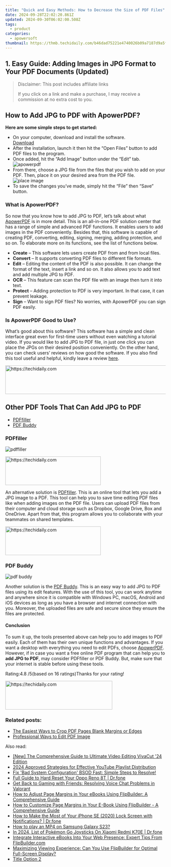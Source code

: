 ```yaml
---
title: "Quick and Easy Methods: How to Decrease the Size of PDF Files"
date: 2024-09-28T22:02:20.861Z
updated: 2024-09-30T06:02:00.508Z
tags:
  - product
categories:
  - apowersoft
thumbnail: https://thmb.techidaily.com/b46dad75221e4740026b09a7187d9a5f274b77721a6e7c2a0a28f40e4058b1a9.jpg
---
```


## 1. Easy Guide: Adding Images in JPG Format to Your PDF Documents (Updated)

>  Disclaimer: This post includes affiliate links
>
>  If you click on a link and make a purchase, I may receive a commission at no extra cost to you.
>

## How to Add JPG to PDF with ApowerPDF?

**Here are some simple steps to get started:**

* On your computer, download and install the software.  
[Download](https://tools.techidaily.com/apowersoft/products/)
* After the installation, launch it then hit the “Open Files” button to add PDF files to the program.
* Once added, hit the “Add Image” button under the “Edit” tab.  
![apowerpdf](https://www.apowersoft.com//webusupload.aoscdn.com/apowercom/wp-content/uploads/2020/07/add-image.jpg.webp)
* From there, choose a JPG file from the files that you wish to add on your PDF. Then, place it on your desired area from the PDF file.  
![place image](https://www.apowersoft.com//webusupload.aoscdn.com/apowercom/wp-content/uploads/2020/07/place-jpg.jpg.webp)
* To save the changes you’ve made, simply hit the “File” then “Save” button.

### What is ApowerPDF?

So now that you know how to add JPG to PDF, let’s talk about what [ApowerPDF](https://tools.techidaily.com/apowersoft/apower-pdf/) is in more detail. This is an all-in-one PDF solution center that has a range of simple and advanced PDF functions. It enables users to add images in the PDF conveniently. Besides that, this software is capable of creating PDF, converting, editing, signing, merging, adding protection, and so on. To elaborate more on its functions, see the list of functions below.

* **Create** – This software lets users create PDF from and from local files.
* **Convert** – It supports converting PDF files to different file formats.
* **Edit**  – Editing the content of the PDF is also possible. It can change the format of the text, insert a link and so on. It also allows you to add text and add multiple JPG to PDF.
* **OCR** – This feature can scan the PDF file with an image then turn it into text.
* **Protect** – Adding protection to PDF is very important. In that case, it can prevent leakage.
* **Sign** – Want to sign PDF files? No worries, with ApowerPDF you can sign PDF easily.

### Is ApowerPDF Good to Use?

What’s good about this software? This software has a simple and clean interface great even for first-time users without even watching a tutorial video. If you would like to add JPG to PDF file, in just one click you can place the JPGs on their desired position conveniently. On the other hand, you can check users’ reviews on how good the software. If you also find this tool useful and helpful, kindly leave a review [here](https://www.g2crowd.com/products/apowerpdf/reviews).

<!-- affiliate ads begin -->
<a href="https://appsumo.8odi.net/c/5597632/2151892/7443" target="_top" id="2151892">
  <img src="//a.impactradius-go.com/display-ad/7443-2151892" border="0" alt="https://techidaily.com" width="600" height="90"/>
</a>
<img height="0" width="0" src="https://appsumo.8odi.net/i/5597632/2151892/7443" style="position:absolute;visibility:hidden;" border="0" />
<!-- affiliate ads end -->

## Other PDF Tools That Can Add JPG to PDF

* [PDFfiller](https://tools.techidaily.com/apowersoft/products/)
* [PDF Buddy](https://tools.techidaily.com/apowersoft/products/)

### PDFfiller

![pdffiller](https://www.apowersoft.com//webusupload.aoscdn.com/apowercom/wp-content/uploads/2020/07/add-image-pdffiller.jpg.webp)

<!-- affiliate ads begin -->
<a href="https://aligracehair.sjv.io/c/5597632/2006928/19272" target="_top" id="2006928">
  <img src="//a.impactradius-go.com/display-ad/19272-2006928" border="0" alt="https://techidaily.com" width="300" height="90"/>
</a>
<img height="0" width="0" src="https://aligracehair.sjv.io/i/5597632/2006928/19272" style="position:absolute;visibility:hidden;" border="0" />
<!-- affiliate ads end -->

An alternative solution is [PDFfiller](https://www.pdffiller.com/en/categories/add-image.htm). This is an online tool that lets you add a JPG image to a PDF. This tool can help you to save time editing PDF files like when adding images on the PDF file. Users can upload PDF files from their computer and cloud storage such as Dropbox, Google Drive, Box and OneDrive. Apart from that, this program allows you to collaborate with your teammates on shared templates.

<!-- affiliate ads begin -->
<a href="https://laganoo.pxf.io/c/5597632/1521325/16446" target="_top" id="1521325">
  <img src="//a.impactradius-go.com/display-ad/16446-1521325" border="0" alt="https://techidaily.com" width="300" height="90"/>
</a>
<img height="0" width="0" src="https://laganoo.pxf.io/i/5597632/1521325/16446" style="position:absolute;visibility:hidden;" border="0" />
<!-- affiliate ads end -->

### PDF Buddy

![pdf buddy](https://www.apowersoft.com//webusupload.aoscdn.com/apowercom/wp-content/uploads/2020/07/add-jpg-using-pdfbuddy.jpg.webp)

Another solution is the [PDF Buddy](https://www.pdfbuddy.com/how-to/add-image-to-pdf). This is an easy way to add JPG to PDF files using its edit features. With the use of this tool, you can work anytime and anywhere since it is compatible with Windows PC, macOS, Android and iOS devices as long as you have a browser and internet connection with you. Moreover, the uploaded files are safe and secure since they ensure the files are protected.

#### Conclusion

To sum it up, the tools presented above can help you to add images to PDF easily. Each of them has their own unique functions and advantages. If you want a desktop with everything you need to edit PDFs, choose [ApowerPDF](https://tools.techidaily.com/apowersoft/apower-pdf/). However, if in case you want a free online PDF program that can help you to **add JPG to PDF**, may consider PDFfiller or PDF Buddy. But, make sure that your internet is stable before using these tools.

Rating:4.8 /5(based on 16 ratings)Thanks for your rating!

<!-- affiliate ads begin -->
<a href="https://aligracehair.sjv.io/c/5597632/2135402/19272" target="_top" id="2135402">
  <img src="//a.impactradius-go.com/display-ad/19272-2135402" border="0" alt="https://techidaily.com" width="336" height="90"/>
</a>
<img height="0" width="0" src="https://aligracehair.sjv.io/i/5597632/2135402/19272" style="position:absolute;visibility:hidden;" border="0" />
<!-- affiliate ads end -->

### Related posts:

* [The Easiest Ways to Crop PDF Pages Blank Margins or Edges](https://tools.techidaily.com/apowersoft/apower-pdf/)
* [Professional Ways to Edit PDF Image](https://tools.techidaily.com/apowersoft/apower-pdf/)

<ins class="adsbygoogle"
     style="display:block"
     data-ad-format="autorelaxed"
     data-ad-client="ca-pub-7571918770474297"
     data-ad-slot="1223367746"></ins>

<ins class="adsbygoogle"
     style="display:block"
     data-ad-client="ca-pub-7571918770474297"
     data-ad-slot="8358498916"
     data-ad-format="auto"
     data-full-width-responsive="true"></ins>

<span class="atpl-alsoreadstyle">Also read:</span>
<div><ul>
<li><a href="https://some-skills.techidaily.com/new-the-comprehensive-guide-to-ultimate-video-editing-vivacut-24-edition/"><u>[New] The Comprehensive Guide to Ultimate Video Editing VivaCut '24 Edition</u></a></li>
<li><a href="https://youtube-help.techidaily.com/2024-approved-strategies-for-effective-youtube-playlist-distribution/"><u>2024 Approved Strategies for Effective YouTube Playlist Distribution</u></a></li>
<li><a href="https://blue-screen-error.techidaily.com/1723199722514-fix-bad-system-configuration-bsod-fast-simple-steps-to-resolve/"><u>Fix 'Bad System Configuration' BSOD Fast: Simple Steps to Resolve!</u></a></li>
<li><a href="https://techidaily.com/full-guide-to-hard-reset-your-oppo-reno-8t-drfone-by-drfone-reset-android-reset-android/"><u>Full Guide to Hard Reset Your Oppo Reno 8T | Dr.fone</u></a></li>
<li><a href="https://sound-issues.techidaily.com/get-back-to-gaming-with-friends-resolving-voice-chat-problems-in-valorant/"><u>Get Back to Gaming with Friends: Resolving Voice Chat Problems in Valorant</u></a></li>
<li><a href="https://win-web3.techidaily.com/how-to-adjust-page-margins-in-your-ebooks-using-flipbuilder-a-comprehensive-guide/"><u>How to Adjust Page Margins in Your eBooks Using FlipBuilder: A Comprehensive Guide</u></a></li>
<li><a href="https://win-web3.techidaily.com/how-to-customize-page-margins-in-your-e-book-using-flipbuilder-a-comprehensive-guide/"><u>How to Customize Page Margins in Your E-Book Using FlipBuilder - A Comprehensive Guide</u></a></li>
<li><a href="https://iphone-unlock.techidaily.com/how-to-make-the-most-of-your-iphone-se-2020-lock-screen-with-notifications-drfone-by-drfone-ios/"><u>How to Make the Most of Your iPhone SE (2020) Lock Screen with Notifications? | Dr.fone</u></a></li>
<li><a href="https://blog-min.techidaily.com/how-to-play-an-mp4-on-samsung-galaxy-s23-by-aiseesoft-video-converter-play-mp4-on-android/"><u>How to play an MP4 on Samsung Galaxy S23?</u></a></li>
<li><a href="https://android-pokemon-go.techidaily.com/in-2024-list-of-pokemon-go-joysticks-on-xiaomi-redmi-k70e-drfone-by-drfone-virtual-android/"><u>In 2024, List of Pokémon Go Joysticks On Xiaomi Redmi K70E | Dr.fone</u></a></li>
<li><a href="https://win-web3.techidaily.com/integrate-interactive-ebooks-into-your-web-presence-expert-tips-from-flipbuildercom/"><u>Integrate Interactive eBooks Into Your Web Presence: Expert Tips From FlipBuilder.com</u></a></li>
<li><a href="https://win-web3.techidaily.com/maximizing-viewing-experience-can-you-use-flipbuilder-for-optimal-full-screen-display/"><u>Maximizing Viewing Experience: Can You Use FlipBuilder for Optimal Full-Screen Display?</u></a></li>
<li><a href="https://win-web3.techidaily.com/title-option-2/"><u>Title Option 2</u></a></li>
</ul></div>

